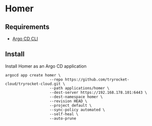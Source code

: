 # Homer

## Requirements

- [Argo CD CLI](https://argo-cd.readthedocs.io/en/stable/getting_started/#2-download-argo-cd-cli)

## Install

Install Homer as an Argo CD application

    argocd app create homer \
                        --repo https://github.com/tryrocket-cloud/tryrocket-cloud.git \
                        --path applications/homer \
                        --dest-server https://192.168.178.101:6443 \
                        --dest-namespace homer \
                        --revision HEAD \
                        --project default \
                        --sync-policy automated \
                        --self-heal \
                        --auto-prune
